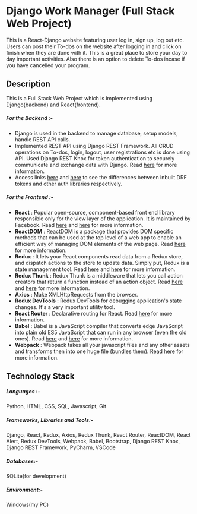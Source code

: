 # Django Work Manager (Full Stack Web Project)

This is a React-Django website featuring user log in, sign up, log out etc. Users can post their To-dos on the website after logging in and click on finish when they are done with it. This is a great place to store your day to day important activities. Also there is an option to delete To-dos incase if you have cancelled your program.

## Description

This is a Full Stack Web Project which is implemented using Django(backend) and React(frontend).

##### For the Backend :-

- Django is used in the backend to manage database, setup models, handle REST API calls.
- Implemented REST API using Django REST Framework. All CRUD operations on To-dos, login, logout, user registrations etc is done using API. Used Django REST Knox for token authentication to securely communicate and exchange data with Django. Read [here](https://www.django-rest-framework.org/) for more information.
- Access links [here](https://pypi.org/project/django-rest-knox/) and [here](https://stackoverflow.com/questions/31600497/django-drf-token-based-authentication-vs-json-web-token) to see the differences between inbuilt DRF tokens and other auth libraries respectively.

##### For the Frontend :-

- **React** : Popular open-source, component-based front end library responsible only for the view layer of the application. It is maintained by Facebook. Read [here](https://www.geeksforgeeks.org/react-js-introduction-working/) and [here](https://medium.com/leanjs/introduction-to-react-3000e9cbcd26) for more information.
- **ReactDOM** : ReactDOM is a package that provides DOM specific methods that can be used at the top level of a web app to enable an efficient way of managing DOM elements of the web page. Read [here](https://www.geeksforgeeks.org/reactjs-reactdom/) for more information.
- **Redux** : It lets your React components read data from a Redux store, and dispatch actions to the store to update data. Simply put, Redux is a state management tool. Read [here](https://blog.logrocket.com/why-use-redux-reasons-with-clear-examples-d21bffd5835/) and [here](https://www.smashingmagazine.com/2018/07/redux-designers-guide/) for more information.
- **Redux Thunk** : Redux Thunk is a middleware that lets you call action creators that return a function instead of an action object. Read [here](https://stackoverflow.com/questions/43788447/why-use-redux-thunk) and [here](https://stackoverflow.com/questions/34570758/why-do-we-need-middleware-for-async-flow-in-redux) for more information.
- **Axios** : Make XMLHttpRequests from the browser.
- **Redux DevTools** : Redux DevTools for debugging application's state changes. It's a very important utility tool.
- **React Router** : Declarative routing for React. Read [here](https://github.com/ReactTraining/react-router#readme) for more information.
- **Babel** : Babel is a JavaScript compiler that converts edge JavaScript into plain old ES5 JavaScript that can run in any browser (even the old ones). Read [here](http://nicholasjohnson.com/blog/what-is-babel/) and [here](https://stackoverflow.com/questions/47721169/babel-vs-babel-core-vs-babel-loader-vs-babel-preset-2015-vs-babel-preset-react-v) for more information.
- **Webpack** : Webpack takes all your javascript files and any other assets and transforms then into one huge file (bundles them). Read [here](https://webpack.js.org/concepts/why-webpack/) for more information.

## Technology Stack

##### Languages :-

Python, HTML, CSS, SQL, Javascript, Git

##### Frameworks, Libraries and Tools:-

Django, React, Redux, Axios, Redux Thunk, React Router, ReactDOM, React Alert, Redux DevTools, Webpack, Babel, Bootstrap, Django REST Knox, Django REST Framework, PyCharm, VSCode

##### Databases:-

SQLite(for development)

##### Environment:-

Windows(my PC)
